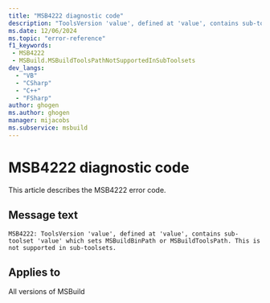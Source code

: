 ```yaml
---
title: "MSB4222 diagnostic code"
description: "ToolsVersion 'value', defined at 'value', contains sub-toolset 'value' which sets MSBuildBinPath or MSBuildToolsPath. This is not supported in sub-toolsets."
ms.date: 12/06/2024
ms.topic: "error-reference"
f1_keywords:
 - MSB4222
 - MSBuild.MSBuildToolsPathNotSupportedInSubToolsets
dev_langs:
  - "VB"
  - "CSharp"
  - "C++"
  - "FSharp"
author: ghogen
ms.author: ghogen
manager: mijacobs
ms.subservice: msbuild
---
```


# MSB4222 diagnostic code

<!-- :::ErrorDefinitionDescription::: -->
<!-- :::editable-content name="introDescription"::: -->
This article describes the MSB4222 error code.
<!-- :::editable-content-end::: -->

## Message text

```output
MSB4222: ToolsVersion 'value', defined at 'value', contains sub-toolset 'value' which sets MSBuildBinPath or MSBuildToolsPath. This is not supported in sub-toolsets.
```

<!-- :::editable-content name="postOutputDescription"::: -->
<!-- :::editable-content-end::: -->
<!-- :::ErrorDefinitionDescription-end::: -->

## Applies to

All versions of MSBuild

